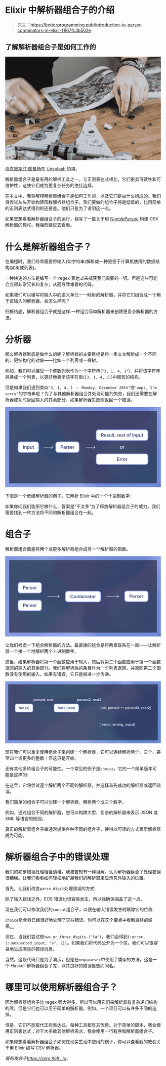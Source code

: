 # Elixir 中解析器组合子的介绍

> 原文：<https://betterprogramming.pub/introduction-to-parser-combinators-in-elixir-f867fc3b502e>

## 了解解析器组合子是如何工作的

![](img/526dbd4f32d1bcc9432f7cd38da1c823.png)

由[克里斯汀·图曼扬](https://unsplash.com/@krstne?utm_source=unsplash&utm_medium=referral&utm_content=creditCopyText)在 [Unsplash](https://unsplash.com/s/photos/lego?utm_source=unsplash&utm_medium=referral&utm_content=creditCopyText) 拍摄。

解析器组合子是最有用的解析工具之一。与正则表达式相比，它们更具可读性和可维护性，这使它们成为更复杂任务的绝佳选择。

在本文中，我将解释解析器组合子是如何工作的，以及它们是由什么组成的。我们将尝试从头开始构建函数解析器组合子。我们要做的组合子将是低级的，比用简单的正则表达式得到的还要差。他们只是为了说明这一点。

如果您想看看解析器组合子的运行，我写了一篇关于用 [NimbleParsec](https://serokell.io/blog/parser-combinators-in-elixir#create-your-own-csv-parser-with-nimbleparsec) 构建 CSV 解析器的教程。我强烈建议去看看。

# 什么是解析器组合子？

在编程时，我们经常需要将输入(如字符串)解析成一种更便于计算机使用的数据结构(如树或列表)。

一种快速的方法是编写一个 regex 表达式来捕获我们需要的一切。但是这些可能会变得非常冗长和复杂，从而导致难看的代码。

如果我们可以编写将输入中的语义单元一一映射的解析器，并将它们组合成一个用于该输入的解析器，会怎么样呢？

归根结底，解析器组合子就是这样:一种组合简单解析器来创建更复杂解析器的方法。

# 分析器

那么解析器到底是做什么的呢？解析器的主要目标是将一串文本解析成一个不同的、更结构化的对象——比如一个列表或一棵树。

例如，我们可以接受一个整数列表作为一个字符串(`"3, 1, 4, 1"`)，并将该字符串转换成一个列表，以更好地表示该字符串(`[3, 1, 4, 1]`)中固有的结构。

但是如果我们遇到类似`"3, 1, 4, 1 -- Monday, December 28th"`或`"oops, I'm sorry"`的字符串呢？为了与其他解析器组合并处理可能的失败，我们还需要在解析器成功时返回输入的其余部分，如果解析器失败则返回一个错误。

![](img/b61f9398916778fead307734d2c65ea3.png)

下面是一个低级解析器的例子，它解析 Elixir 中的一个十进制数字:

如果你问我们能用它做什么，答案是“不太多”为了释放解析器组合子的威力，我们需要找到一种方法将不同的解析器组合在一起。

# 组合子

解析器组合器是将两个或更多解析器组合成另一个解析器的函数。

![](img/52b6146f26ae4a48c9d3d823428a6720.png)

让我们考虑一下组合解析器的方法。最直接的组合是将两者联系在一起——让解析器一个接一个地解析两个十进制数字。

这里，结果解析器将第一个函数应用于输入，然后将第二个函数应用于第一个函数返回的输入的其余部分。我们将解析后的条目作为一个列表返回，并返回第二个函数没有使用的输入。如果有错误，它只是被进一步传递。

![](img/a000c46e64bf36fa578f67c2ef9128f9.png)

现在我们可以重复使用组合子来创建一个解析器，它可以连续解析两个、三个、甚至四个或更多的整数！但这只是开始。

还有其他多种组合子的可能性。一个常见的例子是`choice`，它的一个简单版本可能是这样的:

在这里，它将尝试逐个解析两个不同的解析器，并选择首先成功的解析器或返回错误。

我们简单的组合子可以创建一个解析器，解析两个或三个数字。

例如，通过组合不同的解析器，您可以构建大型、复杂的解析器来表示 JSON 或 XML 等语言的规则。

真正的解析器组合子库通常提供各种不同的组合子，使得以可读的方式表示解析器成为可能。

# 解析器组合子中的错误处理

我们的初步错误处理相当幼稚，我被告知有一种误解，认为解析器组合子处理错误很糟糕。让我们看看如何轻松地扩展我们的解析器来显示意外输入的位置。

首先，让我们改变`parse_digit`处理错误的方式:

除了输入错误之外，EOS 错误也很容易发生，所以我确保涵盖了这一点。

现在我们可以修改我们的`concat`组合子，以便在输入错误发生时跟踪它的位置:

`choice`组合器已经很好地处理了这些错误。你可以在这个要点中看到最终的结果[。](https://gist.github.com/NaeosPsy/254f80bd730d139cfdf92c08cbd03060)

现在，当我们尝试做`two_or_three_digits.("5a")`，我们会得到`{:error, {:unexpected_input, "a", 2}}`。如果我们将代码公开为一个库，我们可以很容易地生成漂亮的错误消息。

当然，这段代码只是为了演示，但是在`megaparsec`中使用了类似的方法，这是一个 Haskell 解析器组合子库，以其良好的错误报告而闻名。

# 哪里可以使用解析器组合子？

因为解析器组合子比 regex 强大得多，所以可以用它们来解析具有复杂递归结构的项。但是它们也可以用于简单的解析器，例如，一个项目可以有许多不同的选择。

但是，它们不能取代正则表达式。每种工具都有其优势。对于简单的脚本，我会使用正则表达式；对于大多数其他解析需求，我会使用一行程序和解析器组合子。

如果你想看看解析器组合子如何在现实生活中使用的例子，你可以查看我的教程关于用 Elixir 编写 CSV 解析器。

*最初发表于*[*https://sero Kell . io*](https://serokell.io/blog/parser-combinators-in-elixir)*。*